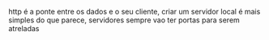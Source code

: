 http é a ponte entre os dados e o seu cliente, criar um servidor local é mais simples do que parece, servidores sempre vao ter portas para serem atreladas